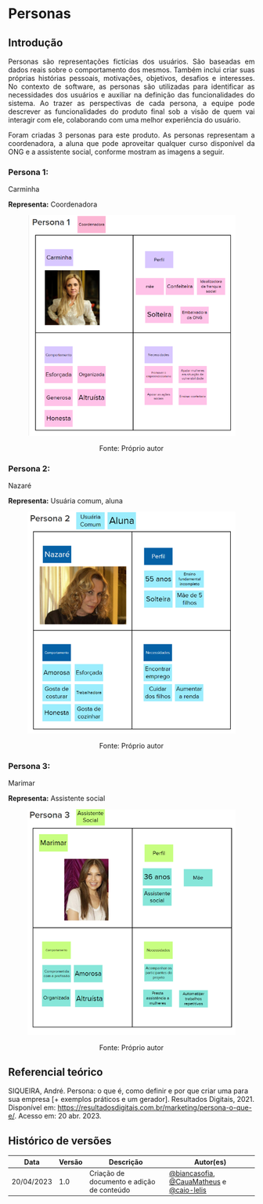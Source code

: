 # Personas

## Introdução

<p align="justify"> Personas são representações fictícias dos usuários. São baseadas em dados reais sobre o comportamento dos mesmos. Também inclui criar suas próprias histórias pessoais, motivações, objetivos, desafios e interesses. No contexto de software, as personas são utilizadas para identificar as necessidades dos usuários e auxiliar na definição das funcionalidades do sistema. Ao trazer as perspectivas de cada persona, a equipe pode descrever as funcionalidades do produto final sob a visão de quem vai interagir com ele, colaborando com uma melhor experiência do usuário.
 </p>

<p align="justify"> Foram criadas 3 personas para este produto. As personas representam a coordenadora, a aluna que pode aproveitar qualquer curso disponível da ONG e a assistente social, conforme mostram as imagens a seguir. </p>

### **Persona 1:** 
 Carminha

**Representa:** 
 Coordenadora

<figure>

![Persona 1](../assets/personas/persona_1.png)

  <figcaption style="text-align: center !important">
    Fonte: Próprio autor
  </figcaption>
</figure>


### **Persona 2:** 
 Nazaré

**Representa:** 
 Usuária comum, aluna

<figure>

![Persona 2](../assets/personas/persona_2.png)

  <figcaption style="text-align: center !important">
    Fonte: Próprio autor
  </figcaption>
</figure>

### **Persona 3:**  
 Marimar 

**Representa:** Assistente social
<figure>

![Persona 3](../assets/personas/persona_3.png)

  <figcaption style="text-align: center !important">
    Fonte: Próprio autor
  </figcaption>
</figure>

## Referencial teórico

SIQUEIRA, André. Persona: o que é, como definir e por que criar uma para sua empresa [+ exemplos práticos e um gerador]. Resultados Digitais, 2021. Disponível em: https://resultadosdigitais.com.br/marketing/persona-o-que-e/. Acesso em: 20 abr. 2023.


## Histórico de versões

| Data       | Versão | Descrição                                              | Autor(es)                                           |
| ---------- | ------ | ------------------------------------------------------ | --------------------------------------------------- |
| 20/04/2023 | 1.0    | Criação de documento e adição de conteúdo |[@biancasofia](https://github.com/biancasofia), [@CauaMatheus](https://github.com/CauaMatheus) e [@caio-lelis](https://github.com/caio-lelis)|

